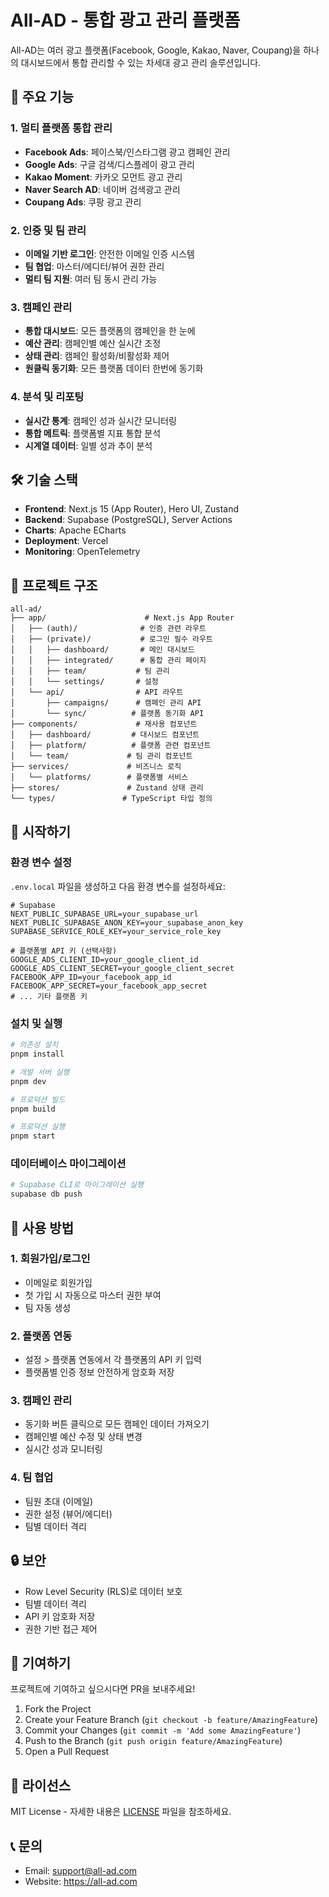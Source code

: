 # All-AD - 통합 광고 관리 플랫폼

All-AD는 여러 광고 플랫폼(Facebook, Google, Kakao, Naver, Coupang)을 하나의 대시보드에서 통합 관리할 수 있는 차세대 광고 관리 솔루션입니다.

## 🚀 주요 기능

### 1. 멀티 플랫폼 통합 관리

- **Facebook Ads**: 페이스북/인스타그램 광고 캠페인 관리
- **Google Ads**: 구글 검색/디스플레이 광고 관리
- **Kakao Moment**: 카카오 모먼트 광고 관리
- **Naver Search AD**: 네이버 검색광고 관리
- **Coupang Ads**: 쿠팡 광고 관리

### 2. 인증 및 팀 관리

- **이메일 기반 로그인**: 안전한 이메일 인증 시스템
- **팀 협업**: 마스터/에디터/뷰어 권한 관리
- **멀티 팀 지원**: 여러 팀 동시 관리 가능

### 3. 캠페인 관리

- **통합 대시보드**: 모든 플랫폼의 캠페인을 한 눈에
- **예산 관리**: 캠페인별 예산 실시간 조정
- **상태 관리**: 캠페인 활성화/비활성화 제어
- **원클릭 동기화**: 모든 플랫폼 데이터 한번에 동기화

### 4. 분석 및 리포팅

- **실시간 통계**: 캠페인 성과 실시간 모니터링
- **통합 메트릭**: 플랫폼별 지표 통합 분석
- **시계열 데이터**: 일별 성과 추이 분석

## 🛠 기술 스택

- **Frontend**: Next.js 15 (App Router), Hero UI, Zustand
- **Backend**: Supabase (PostgreSQL), Server Actions
- **Charts**: Apache ECharts
- **Deployment**: Vercel
- **Monitoring**: OpenTelemetry

## 📁 프로젝트 구조

```
all-ad/
├── app/                      # Next.js App Router
│   ├── (auth)/              # 인증 관련 라우트
│   ├── (private)/           # 로그인 필수 라우트
│   │   ├── dashboard/       # 메인 대시보드
│   │   ├── integrated/      # 통합 관리 페이지
│   │   ├── team/           # 팀 관리
│   │   └── settings/       # 설정
│   └── api/                # API 라우트
│       ├── campaigns/      # 캠페인 관리 API
│       └── sync/          # 플랫폼 동기화 API
├── components/             # 재사용 컴포넌트
│   ├── dashboard/         # 대시보드 컴포넌트
│   ├── platform/          # 플랫폼 관련 컴포넌트
│   └── team/             # 팀 관리 컴포넌트
├── services/             # 비즈니스 로직
│   └── platforms/        # 플랫폼별 서비스
├── stores/               # Zustand 상태 관리
└── types/               # TypeScript 타입 정의
```

## 🚦 시작하기

### 환경 변수 설정

`.env.local` 파일을 생성하고 다음 환경 변수를 설정하세요:

```env
# Supabase
NEXT_PUBLIC_SUPABASE_URL=your_supabase_url
NEXT_PUBLIC_SUPABASE_ANON_KEY=your_supabase_anon_key
SUPABASE_SERVICE_ROLE_KEY=your_service_role_key

# 플랫폼별 API 키 (선택사항)
GOOGLE_ADS_CLIENT_ID=your_google_client_id
GOOGLE_ADS_CLIENT_SECRET=your_google_client_secret
FACEBOOK_APP_ID=your_facebook_app_id
FACEBOOK_APP_SECRET=your_facebook_app_secret
# ... 기타 플랫폼 키
```

### 설치 및 실행

```bash
# 의존성 설치
pnpm install

# 개발 서버 실행
pnpm dev

# 프로덕션 빌드
pnpm build

# 프로덕션 실행
pnpm start
```

### 데이터베이스 마이그레이션

```bash
# Supabase CLI로 마이그레이션 실행
supabase db push
```

## 📱 사용 방법

### 1. 회원가입/로그인

- 이메일로 회원가입
- 첫 가입 시 자동으로 마스터 권한 부여
- 팀 자동 생성

### 2. 플랫폼 연동

- 설정 > 플랫폼 연동에서 각 플랫폼의 API 키 입력
- 플랫폼별 인증 정보 안전하게 암호화 저장

### 3. 캠페인 관리

- 동기화 버튼 클릭으로 모든 캠페인 데이터 가져오기
- 캠페인별 예산 수정 및 상태 변경
- 실시간 성과 모니터링

### 4. 팀 협업

- 팀원 초대 (이메일)
- 권한 설정 (뷰어/에디터)
- 팀별 데이터 격리

## 🔒 보안

- Row Level Security (RLS)로 데이터 보호
- 팀별 데이터 격리
- API 키 암호화 저장
- 권한 기반 접근 제어

## 🤝 기여하기

프로젝트에 기여하고 싶으시다면 PR을 보내주세요!

1. Fork the Project
2. Create your Feature Branch (`git checkout -b feature/AmazingFeature`)
3. Commit your Changes (`git commit -m 'Add some AmazingFeature'`)
4. Push to the Branch (`git push origin feature/AmazingFeature`)
5. Open a Pull Request

## 📝 라이선스

MIT License - 자세한 내용은 [LICENSE](LICENSE) 파일을 참조하세요.

## 📞 문의

- Email: support@all-ad.com
- Website: https://all-ad.com
